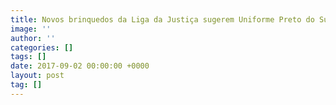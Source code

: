 ```yaml
---
title: Novos brinquedos da Liga da Justiça sugerem Uniforme Preto do Superman
image: ''
author: ''
categories: []
tags: []
date: 2017-09-02 00:00:00 +0000
layout: post
tag: []
---
```

